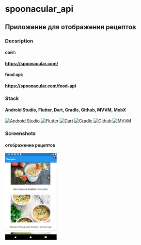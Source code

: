 # spoonacular_api

## Приложение для отображения рецептов

### Decsription

#### сайт:

#### https://spoonacular.com/

#### food api:

#### https://spoonacular.com/food-api

### Stack

#### Android Studio, Flutter, Dart, Gradle, Github, MVVM, MobX

<a href="https://www.jetbrains.com/idea/">
    <img src="https://techcrunch.com/wp-content/uploads/2017/02/android-studio-logo.png" width="85" height="40"  alt="Android Studio"/>
</a>  
<a href="https://www.jetbrains.com/idea/">
<img src="https://static.wikia.nocookie.net/logo-timeline/images/c/cf/4B4A9751-D2BF-4A93-BDCC-CDCA5326B65F.png" width="85" height="40"  alt="Flutter"/>
</a>
<a href="https://www.jetbrains.com/idea/">
    <img src="https://www.vectorlogo.zone/logos/dartlang/dartlang-ar21.svg" width="85" height="40"  alt="Dart"/>
</a>
<a href="https://www.jetbrains.com/idea/">
    <img src="https://starchenkov.pro/qa-guru/img/skills/Gradle.svg" width="40" height="40"  alt="Gradle"/>
</a>
<a href="https://www.jetbrains.com/idea/">
    <img src="https://encrypted-tbn0.gstatic.com/images?q=tbn:ANd9GcSm03Zmv5xklLn8EhV-Rp9ctT-SsOYj7jgQbg&usqp=CAU" width="40" height="40"  alt="Github"/>
</a>
<a href="https://www.jetbrains.com/idea/">
    <img src="https://i.imgur.com/L6RrQTY.jpg" width="85" height="45"  alt="MVVM"/>
</a>

### Screenshots

#### отображение рецептов

<a>
<img src="https://github.com/977605/spoonacular_api/blob/main/assets/images/recipies_spoon_api.jpg" width="170" height="285"  alt="Recipes"/>
</a>


